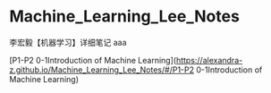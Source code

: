 # Machine_Learning_Lee_Notes
李宏毅【机器学习】详细笔记 aaa

[P1-P2 0-1Introduction of Machine Learning](https://alexandra-z.github.io/Machine_Learning_Lee_Notes/#/P1-P2 0-1Introduction of Machine Learning)

